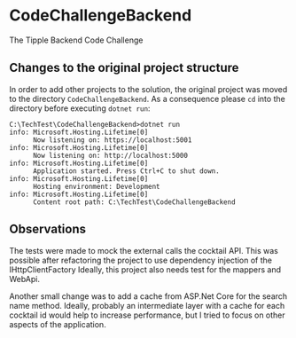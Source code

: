 # CodeChallengeBackend
The Tipple Backend Code Challenge

## Changes to the original project structure

In order to add other projects to the solution, the original project was moved to the directory `CodeChallengeBackend`. As a consequence please `cd` into the directory before executing `dotnet run`:

~~~
C:\TechTest\CodeChallengeBackend>dotnet run
info: Microsoft.Hosting.Lifetime[0]
      Now listening on: https://localhost:5001
info: Microsoft.Hosting.Lifetime[0]
      Now listening on: http://localhost:5000
info: Microsoft.Hosting.Lifetime[0]
      Application started. Press Ctrl+C to shut down.
info: Microsoft.Hosting.Lifetime[0]
      Hosting environment: Development
info: Microsoft.Hosting.Lifetime[0]
      Content root path: C:\TechTest\CodeChallengeBackend
~~~ 

## Observations

The tests were made to mock the external calls the cocktail API. 
This was possible after refactoring the project to use dependency injection of the IHttpClientFactory
Ideally, this project also needs test for the mappers and WebApi. 

Another small change was to add a cache from ASP.Net Core for the search name method. Ideally, probably
an intermediate layer with a cache for each cocktail id would help to increase performance, but I tried to focus on other aspects of the application.